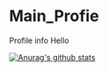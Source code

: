 # Main_Profie
 Profile info
Hello

[![Anurag's github stats](https://github-readme-stats.vercel.app/api?username=konmaz&show_icons=true&theme=radical)]()
